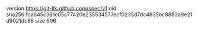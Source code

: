 version https://git-lfs.github.com/spec/v1
oid sha256:fca645c381c05c77420e235534577ecf0235d7dc4835bc8883a9e21d9021dc88
size 606
